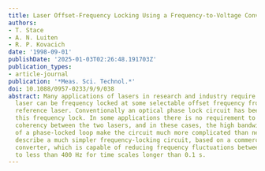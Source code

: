```yaml
---
title: Laser Offset-Frequency Locking Using a Frequency-to-Voltage Converter
authors:
- T. Stace
- A. N. Luiten
- R. P. Kovacich
date: '1998-09-01'
publishDate: '2025-01-03T02:26:48.191703Z'
publication_types:
- article-journal
publication: '*Meas. Sci. Technol.*'
doi: 10.1088/0957-0233/9/9/038
abstract: Many applications of lasers in research and industry require that a slave
  laser can be frequency locked at some selectable offset frequency from a stable
  reference laser. Conventionally an optical phase lock circuit has been used to provide
  this frequency lock. In some applications there is no requirement to ensure phase
  coherency between the two lasers, and in these cases, the high bandwidth requirements
  of a phase-locked loop make the circuit much more complicated than necessary. We
  describe a much simpler frequency-locking circuit, based on a commercial frequency-to-voltage
  converter, which is capable of reducing frequency fluctuations between the lasers
  to less than 400 Hz for time scales longer than 0.1 s.
---
```

